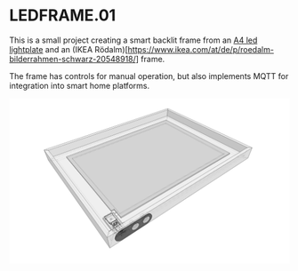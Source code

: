 # LEDFRAME.01

This is a small project creating a smart backlit frame from an [A4 led lightplate](https://www.amazon.de/Leuchttisch-Ultra-d%C3%BCnne-Leuchtplatte-Typ-C-USB-Stromkabel-R%C3%B6ntgenbetrachtung/dp/B0BMLKCZSZ/ref=sr_1_2_sspa?th=1) and an (IKEA Rödalm)[https://www.ikea.com/at/de/p/roedalm-bilderrahmen-schwarz-20548918/] frame.

The frame has controls for manual operation, but also implements MQTT for integration into smart home platforms.

![alt text](images/smartframeskp.png)
